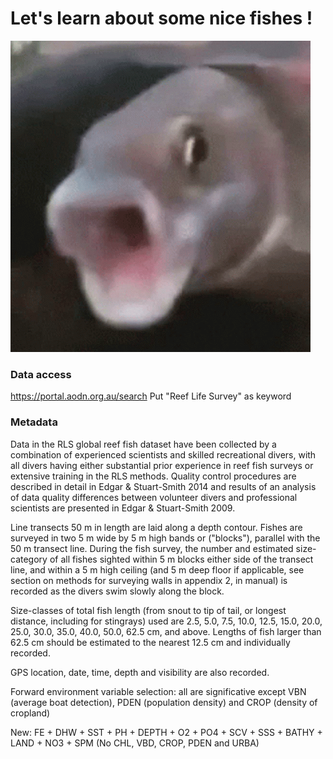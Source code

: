 # Let's learn about some nice fishes !
![](https://github.com/shadyagamal/MVR_ReefFish/blob/main/fish.gif)


### Data access
https://portal.aodn.org.au/search
Put "Reef Life Survey" as keyword


### Metadata
Data in the RLS global reef fish dataset have been collected by a combination of experienced scientists and skilled recreational divers, with all divers having either substantial prior experience in reef fish surveys or extensive training in the RLS methods. Quality control procedures are described in detail in Edgar & Stuart-Smith 2014 and results of an analysis of data quality differences between volunteer divers and professional scientists are presented in Edgar & Stuart-Smith 2009.

Line transects 50 m in length are laid along a depth contour. Fishes are surveyed in two 5 m wide by 5 m high bands or ("blocks"), parallel with the 50 m transect line. During the fish survey, the number and estimated size-category of all fishes sighted within 5 m blocks either side of the transect line, and within a 5 m high ceiling (and 5 m deep floor if applicable, see section on methods for surveying walls in appendix 2, in manual) is recorded as the divers swim slowly along the block.

Size-classes of total fish length (from snout to tip of tail, or longest distance, including for stingrays) used are 2.5, 5.0, 7.5, 10.0, 12.5, 15.0, 20.0, 25.0, 30.0, 35.0, 40.0, 50.0, 62.5 cm, and above. Lengths of fish larger than 62.5 cm should be estimated to the nearest 12.5 cm and individually recorded.

GPS location, date, time, depth and visibility are also recorded.




Forward environment variable selection: all are significative except VBN (average boat detection), PDEN (population density) and CROP (density of cropland)

New: FE + DHW + SST + PH + DEPTH + O2 + PO4 + SCV + SSS + BATHY + LAND + NO3 + SPM  (No CHL, VBD, CROP, PDEN and URBA)
